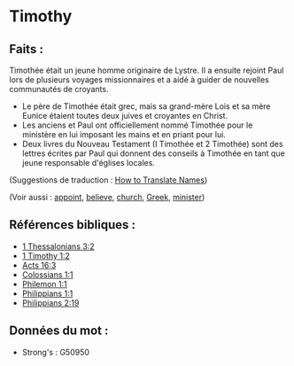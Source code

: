 # Timothy

## Faits :

Timothée était un jeune homme originaire de Lystre. Il a ensuite rejoint Paul lors de plusieurs voyages missionnaires et a aidé à guider de nouvelles communautés de croyants.

* Le père de Timothée était grec, mais sa grand-mère Lois et sa mère Eunice étaient toutes deux juives et croyantes en Christ.
* Les anciens et Paul ont officiellement nommé Timothée pour le ministère en lui imposant les mains et en priant pour lui.
* Deux livres du Nouveau Testament (I Timothée et 2 Timothée) sont des lettres écrites par Paul qui donnent des conseils à Timothée en tant que jeune responsable d'églises locales.

(Suggestions de traduction : [How to Translate Names](rc://en/ta/man/translate/translate-names))

(Voir aussi : [appoint](../kt/appoint.md), [believe](../kt/believe.md), [church](../kt/church.md), [Greek](../names/greek.md), [minister](../kt/minister.md))

## Références bibliques :

* [1 Thessalonians 3:2](rc://en/tn/help/1th/03/02)
* [1 Timothy 1:2](rc://en/tn/help/1ti/01/02)
* [Acts 16:3](rc://en/tn/help/act/16/03)
* [Colossians 1:1](rc://en/tn/help/col/01/01)
* [Philemon 1:1](rc://en/tn/help/phm/01/01)
* [Philippians 1:1](rc://en/tn/help/php/01/01)
* [Philippians 2:19](rc://en/tn/help/php/02/19)

## Données du mot :

* Strong's : G50950
